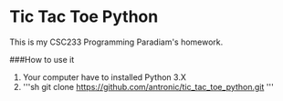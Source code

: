 # Tic Tac Toe Python
This is my CSC233 Programming Paradiam's homework.

###How to use it
1) Your computer have to installed Python 3.X<br>
2) '''sh
git clone https://github.com/antronic/tic_tac_toe_python.git 
'''
